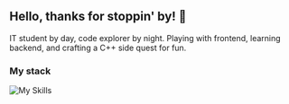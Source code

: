 ## Hello, thanks for stoppin' by! 👋
IT student by day, code explorer by night. Playing with frontend, learning backend, and crafting a C++ side quest for fun.

### My stack
![My Skills](https://go-skill-icons.vercel.app/api/icons?i=js,html,css,sass,ts,react,nextjs,php,wordpress,cpp,lua)
